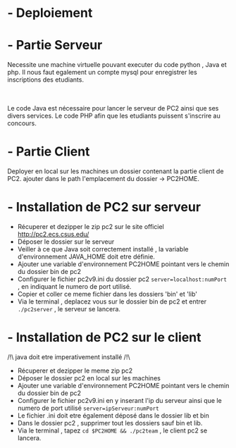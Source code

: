 # - Deploiement

# - Partie Serveur

Necessite une machine virtuelle pouvant executer du code python , Java et php.
Il nous faut egalement un compte mysql pour enregistrer les inscriptions des etudiants.

<br/><br/>
Le code Java est nécessaire pour lancer le serveur de PC2 ainsi que ses divers services.
Le code PHP afin que les etudiants puissent s'inscrire au concours.

# - Partie Client

Deployer en local sur les machines un dossier contenant la partie client de PC2.
ajouter dans le path l'emplacement du dossier -> PC2HOME.


# - Installation de PC2 sur serveur

+ Récuperer et dezipper le zip pc2 sur le site officiel http://pc2.ecs.csus.edu/
+ Déposer le dossier sur le serveur
+ Veiller à ce que Java soit correctement installé , la variable d'environnement JAVA_HOME doit etre définie.
+ Ajouter une variable d'environnement PC2HOME pointant vers le chemin du dossier bin de pc2
+ Configurer le fichier pc2v9.ini du dossier pc2  ``` server=localhost:numPort ``` , en indiquant le numero de port utilisé.
+ Copier et coller ce meme fichier dans les dossiers 'bin' et 'lib' 
+ Via le terminal , deplacez vous sur le dossier bin de pc2 et entrer  ``` ./pc2server ``` , le serveur se lancera.

# - Installation de PC2 sur le client

/!\ java doit etre imperativement installé /!\

+ Récuperer et dezipper le meme zip pc2
+ Déposer le dossier pc2 en local sur les machines
+ Ajouter une variable d'environnement PC2HOME pointant vers le chemin du dossier bin de pc2
+ Configurer le fichier pc2v9.ini en y inserant l'ip du serveur ainsi que le numero de port utilisé ``` server=ipServeur:numPort ``` 
+ Le fichier .ini doit etre également déposé dans le dossier lib et bin
+ Dans le dossier pc2 , supprimer tout les dossiers sauf bin et lib.
+ Via le terminal , tapez ``` cd $PC2HOME && ./pc2team ``` , le client pc2 se lancera.
